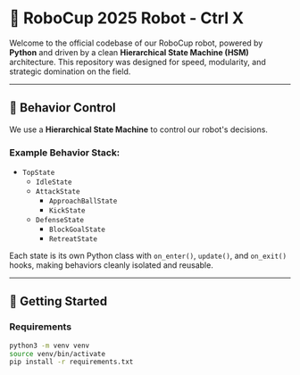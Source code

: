 # 🤖 RoboCup 2025 Robot -  Ctrl X

Welcome to the official codebase of our RoboCup robot, powered by **Python** and driven by a clean **Hierarchical State Machine (HSM)** architecture. This repository was designed for speed, modularity, and strategic domination on the field.


---

## 🧠 Behavior Control

We use a **Hierarchical State Machine** to control our robot's decisions.

### Example Behavior Stack:
- `TopState`
  - `IdleState`
  - `AttackState`
    - `ApproachBallState`
    - `KickState`
  - `DefenseState`
    - `BlockGoalState`
    - `RetreatState`

Each state is its own Python class with `on_enter()`, `update()`, and `on_exit()` hooks, making behaviors cleanly isolated and reusable.

---

## 🚀 Getting Started

### Requirements

```bash
python3 -m venv venv
source venv/bin/activate
pip install -r requirements.txt

